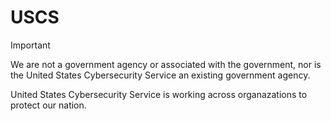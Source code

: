 # USCS

> [!IMPORTANT]
> We are not a government agency or associated with the government, nor is the United States Cybersecurity Service an existing government agency.

United States Cybersecurity Service is working across organazations to protect our nation.
